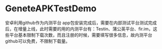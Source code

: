 # GeneteAPKTestDemo
安卓利用github作为内测平台
app包安装完成后，需要在内部测试平台测试完成后，在增量上线，此时需要的用的内测平台有：Testin、蒲公英平台、fir.im，这些平台基本限制下载次数，而且注册的时候，需要填写很多信息，故内测平台github可以免费，不限制下载量。
